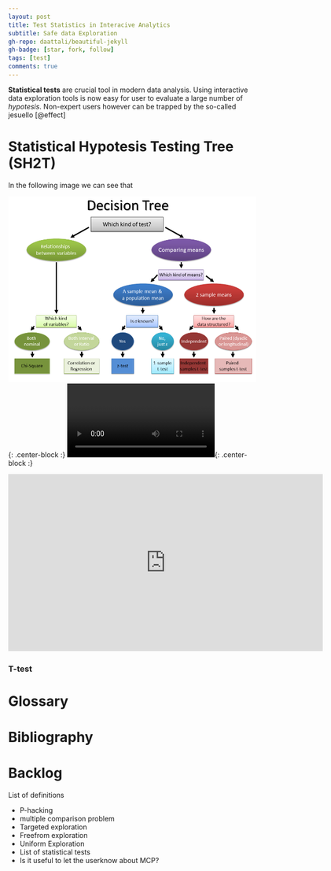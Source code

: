 ```yaml
---
layout: post
title: Test Statistics in Interacive Analytics 
subtitle: Safe data Exploration
gh-repo: daattali/beautiful-jekyll
gh-badge: [star, fork, follow]
tags: [test]
comments: true
---
```



**Statistical tests** are crucial tool in modern data analysis. Using interactive data exploration tools is now easy for user to evaluate a large number of *hypotesis*. Non-expert users however can be trapped by the so-called jesuello 
[@effect]

# Statistical Hypotesis Testing Tree (SH2T)

In the following image we can see that

![SH2T](img_statistical_tests/sh2t.png){: .center-block :}
![SH2T](brushing.webm){: .center-block :}
<iframe src="https://player.vimeo.com/video/193567768?title=0&byline=0&portrait=0"   
width="640" height="360" frameborder="0" ></iframe>

### T-test



# Glossary

# Bibliography



# Backlog


List of definitions

* P-hacking
* multiple comparison problem
* Targeted exploration
* Freefrom exploration
* Uniform Exploration
* List of statistical tests
* Is it useful to let the userknow about MCP?


